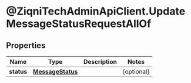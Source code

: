 # @ZiqniTechAdminApiClient.UpdateMessageStatusRequestAllOf

## Properties

Name | Type | Description | Notes
------------ | ------------- | ------------- | -------------
**status** | [**MessageStatus**](MessageStatus.md) |  | [optional] 


